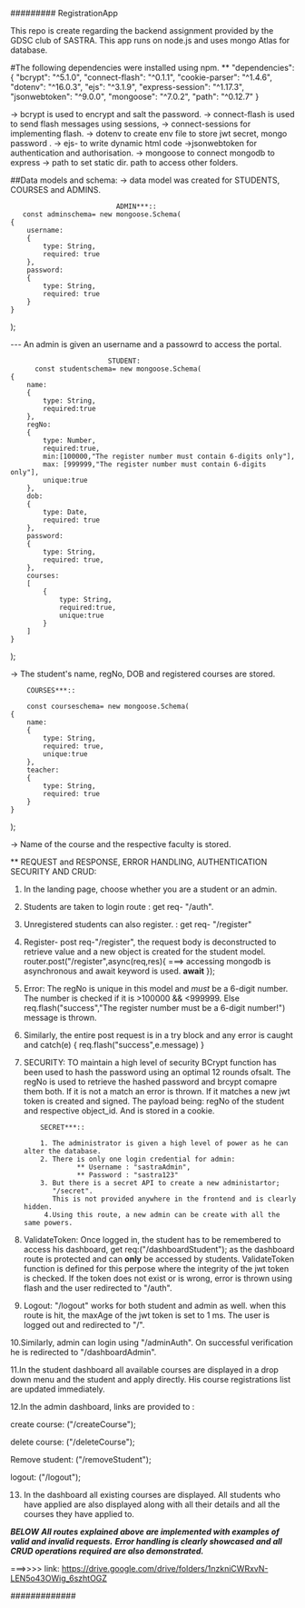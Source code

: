 #########
RegistrationApp

This repo is create regarding the backend assignment provided by the GDSC club of SASTRA.
This app runs on node.js and uses mongo Atlas for database.

#The following dependencies were installed using npm.
                  ** "dependencies": {
                      "bcrypt": "^5.1.0",
                       "connect-flash": "^0.1.1",
                          "cookie-parser": "^1.4.6",
                                "dotenv": "^16.0.3",
                                   "ejs": "^3.1.9",
                                        "express-session": "^1.17.3",
                                           "jsonwebtoken": "^9.0.0",
                                                "mongoose": "^7.0.2",
                                                      "path": "^0.12.7"
                                                    }
  
  -> bcrypt is used to encrypt and salt the password.
  -> connect-flash is used to send flash messages using sessions,
  -> connect-sessions for implementing flash.
  -> dotenv to create env file to store jwt secret, mongo password .
  -> ejs- to write dynamic html code
  ->jsonwebtoken for authentication and authorisation.
  -> mongoose to connect mongodb to express
  -> path to set static dir. path to access other folders.
  
 ##Data models and schema:
   -> data model was created for STUDENTS, COURSES and ADMINS.
   
                              ADMIN***::
       const adminschema= new mongoose.Schema(
    {
        username:
        {
            type: String,
            required: true
        },
        password:
        {
            type: String,
            required: true
        }
    }
);

--- An admin is given an username and a passowrd to access the portal.
 
                            STUDENT:
          const studentschema= new mongoose.Schema(
    {
        name:
        {
            type: String,
            required:true
        },
        regNo:
        {
            type: Number,
            required:true,
            min:[100000,"The register number must contain 6-digits only"],
            max: [999999,"The register number must contain 6-digits only"],
            unique:true
        },
        dob:
        {
            type: Date,
            required: true
        },
        password:
        {
            type: String,
            required: true,
        },
        courses:
        [
            {
                type: String,
                required:true,
                unique:true
            }
        ]
    }
);

-> The student's name, regNo, DOB and registered courses are stored.

        COURSES***::
                      
        const courseschema= new mongoose.Schema(
    {
        name:
        {
            type: String,
            required: true,
            unique:true
        },
        teacher:
        {
            type: String,
            required: true
        }
    }
);

-> Name of the course and the respective faculty is stored.

  ** REQUEST and RESPONSE, ERROR HANDLING, AUTHENTICATION SECURITY AND CRUD:

1. In the landing page, choose whether you are a student or an admin.
2. Students are taken to login route : get req- "/auth".
3. Unregistered students can also register. : get req- "/register"
4. Register- post req-"/register", the request body is deconstructed to retrieve value and a new object is created for
   the student model.
   router.post("/register",async(req,res){  ===> accessing mongodb is asynchronous and await keyword is used.
   **await**
   });
5. Error: The regNo is unique in this model and *must* be a 6-digit number.
   The number is checked if it is >100000 && <999999.
   Else req.flash("success","The register number must be a 6-digit number!")
   message is thrown.
6. Similarly, the entire post request is in a try block and any error is caught and
   catch(e)
   {
    req.flash("success",e.message)
   }
 7. SECURITY: 
    TO maintain a high level of security BCrypt function has been used to hash the password using an optimal 12 rounds ofsalt.
    The regNo is used to retrieve the hashed password and brcypt comapre them both.
    If it is not a match an error is thrown.
    If it matches a new jwt token is created and signed.
    The payload being: regNo of the student and respective object_id.
    And is stored in a cookie.
 
            SECRET***::
 
            1. The administrator is given a high level of power as he can alter the database.
            2. There is only one login credential for admin:
                     ** Username : "sastraAdmin",
                     ** Password : "sastra123"
            3. But there is a secret API to create a new administartor;
               "/secret".
               This is not provided anywhere in the frontend and is clearly hidden.
             4.Using this route, a new admin can be create with all the same powers.
8. ValidateToken:
   Once logged in, the student has to be remembered to access his dashboard, get req:("/dashboardStudent");
   as the dashboard route is protected and can **only** be accessed by students.
   ValidateToken function is defined for this perpose where the integrity of the jwt token is checked.
   If the token does not exist or is wrong, error is thrown using flash and the user redirected to "/auth".
9. Logout:
   "/logout" works for both student and admin as well.
   when this route is hit, the maxAge of the jwt token is set to 1 ms.
   The user is logged out and redirected to "/".
   
10.Similarly, admin can login using "/adminAuth".
   On successful verification he is redirected to "/dashboardAdmin".
   
11.In the student dashboard all available courses are displayed in a drop down menu and the student and apply directly.
   His course registrations list are updated immediately.
   
12.In the admin dashboard, links are provided to :

   create course: ("/createCourse");
   
   delete course: ("/deleteCourse");
   
   Remove student: ("/removeStudent");
   
   logout: ("/logout");
   
13. In the dashboard all existing courses are displayed.
   All students who have applied are also displayed along with all their details and all the courses they have applied to.


***BELOW***
***All routes explained above are implemented with examples of valid and invalid requests.***
***Error handling is clearly showcased and all CRUD operations required are also demonstrated.***


===>>>> link: https://drive.google.com/drive/folders/1nzkniCWRxvN-LEN5o43OWig_6szhtOGZ



#############
#####
##
